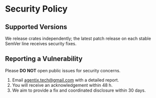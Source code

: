 # Security Policy

## Supported Versions
We release crates independently; the latest patch release on each stable SemVer line receives security fixes.

## Reporting a Vulnerability
Please **DO NOT** open public issues for security concerns.

1. Email agentix.tech@gmail.com with a detailed report.
2. You will receive an acknowledgement within 48 h.
3. We aim to provide a fix and coordinated disclosure within 30 days.